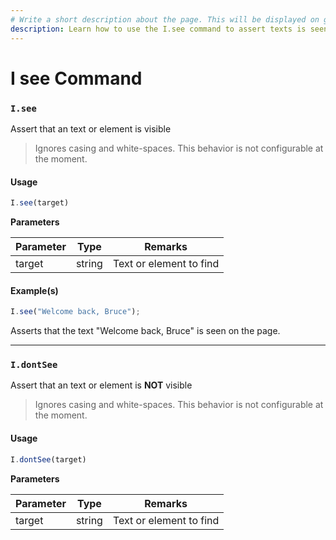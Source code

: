 ```yaml
---
# Write a short description about the page. This will be displayed on google search results.
description: Learn how to use the I.see command to assert texts is seen in your UIlicious test.
---
```


# I see Command

### `I.see` <a href="#isee" id="isee"></a>

Assert that an text or element is visible

> Ignores casing and white-spaces. This behavior is not configurable at the moment.

#### Usage <a href="#usage" id="usage"></a>

```javascript
I.see(target)
```

**Parameters**

| Parameter | Type   | Remarks                 |
| --------- | ------ | ----------------------- |
| target    | string | Text or element to find |

#### Example(s) <a href="#examples" id="examples"></a>

```javascript
I.see("Welcome back, Bruce");
```

Asserts that the text "Welcome back, Bruce" is seen on the page.

***

### `I.dontSee` <a href="#idontsee" id="idontsee"></a>

Assert that an text or element is **NOT** visible

> Ignores casing and white-spaces. This behavior is not configurable at the moment.

#### Usage <a href="#usage" id="usage"></a>

```javascript
I.dontSee(target)
```

**Parameters**

| Parameter | Type   | Remarks                 |
| --------- | ------ | ----------------------- |
| target    | string | Text or element to find |

